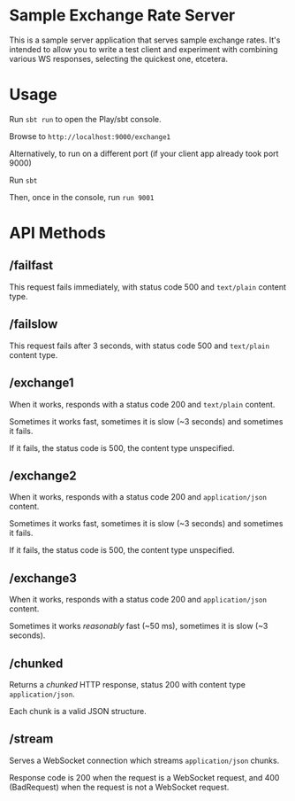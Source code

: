 Sample Exchange Rate Server
===========================

This is a sample server application that serves sample exchange rates. It's intended to allow you to write a test client and experiment with combining various WS responses, selecting the quickest one, etcetera.

Usage
=====
Run `sbt run` to open the Play/sbt console.

Browse to `http://localhost:9000/exchange1`

Alternatively, to run on a different port (if your client app already took port 9000)

Run `sbt`

Then, once in the console, run `run 9001`


API Methods
===========

/failfast
---
This request fails immediately, with status code 500 and `text/plain` content type.

/failslow
---
This request fails after 3 seconds, with status code 500 and `text/plain` content type.

/exchange1
---
When it works, responds with a status code 200 and `text/plain` content.

Sometimes it works fast, sometimes it is slow (~3 seconds) and sometimes it fails.

If it fails, the status code is 500, the content type unspecified.

/exchange2
---
When it works, responds with a status code 200 and `application/json` content.

Sometimes it works fast, sometimes it is slow (~3 seconds) and sometimes it fails.

If it fails, the status code is 500, the content type unspecified.

/exchange3
---
When it works, responds with a status code 200 and `application/json` content.

Sometimes it works *reasonably* fast (~50 ms), sometimes it is slow (~3 seconds).

/chunked
---
Returns a *chunked* HTTP response, status 200 with content type `application/json`.

Each chunk is a valid JSON structure.

/stream
---
Serves a WebSocket connection which streams `application/json` chunks. 

Response code is 200 when the request is a WebSocket request, and 400 (BadRequest) when the request is not a WebSocket request.
